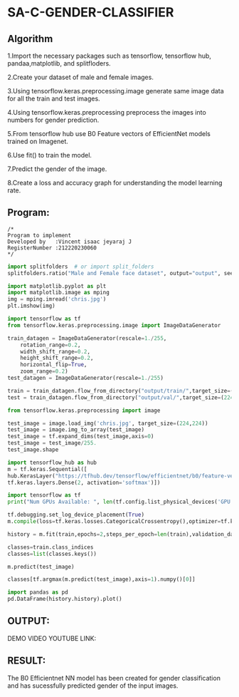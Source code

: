 # SA-C-GENDER-CLASSIFIER
## Algorithm

1.Import the necessary packages such as tensorflow, tensorflow hub, pandaa,matplotlib, and splitfloders.

2.Create your dataset of male and female images.

3.Using tensorflow.keras.preprocessing.image generate same image data for all the train and test images.

4.Using tensorflow.keras.preprocessing preprocess the images into numbers for gender prediction.

5.From tensorflow hub use B0 Feature vectors of EfficientNet models trained on Imagenet.

6.Use fit() to train the model.

7.Predict the gender of the image.

8.Create a loss and accuracy graph for understanding the model learning rate.

## Program:
```
/*
Program to implement 
Developed by   :Vincent isaac jeyaraj J
RegisterNumber :212220230060  
*/
```
```python
import splitfolders  # or import split_folders
splitfolders.ratio("Male and Female face dataset", output="output", seed=1337, ratio=(.9, .1), group_prefix=None) # default values

import matplotlib.pyplot as plt
import matplotlib.image as mping
img = mping.imread('chris.jpg')
plt.imshow(img)

import tensorflow as tf
from tensorflow.keras.preprocessing.image import ImageDataGenerator

train_datagen = ImageDataGenerator(rescale=1./255,
    rotation_range=0.2,
    width_shift_range=0.2,
    height_shift_range=0.2,
    horizontal_flip=True,
    zoom_range=0.2)
test_datagen = ImageDataGenerator(rescale=1./255)

train = train_datagen.flow_from_directory("output/train/",target_size=(224,224),seed=42,batch_size=32,class_mode="categorical")
test = train_datagen.flow_from_directory("output/val/",target_size=(224,224),seed=42,batch_size=32,class_mode="categorical")

from tensorflow.keras.preprocessing import image

test_image = image.load_img('chris.jpg', target_size=(224,224))
test_image = image.img_to_array(test_image)
test_image = tf.expand_dims(test_image,axis=0)
test_image = test_image/255.
test_image.shape

import tensorflow_hub as hub
m = tf.keras.Sequential([
hub.KerasLayer("https://tfhub.dev/tensorflow/efficientnet/b0/feature-vector/1"),
tf.keras.layers.Dense(2, activation='softmax')])

import tensorflow as tf
print("Num GPUs Available: ", len(tf.config.list_physical_devices('GPU')))

tf.debugging.set_log_device_placement(True)
m.compile(loss=tf.keras.losses.CategoricalCrossentropy(),optimizer=tf.keras.optimizers.Adam(),metrics=["accuracy"])

history = m.fit(train,epochs=2,steps_per_epoch=len(train),validation_data=test,validation_steps=len(test))

classes=train.class_indices
classes=list(classes.keys())

m.predict(test_image)

classes[tf.argmax(m.predict(test_image),axis=1).numpy()[0]]

import pandas as pd
pd.DataFrame(history.history).plot()

```


## OUTPUT:



DEMO VIDEO YOUTUBE LINK:


## RESULT: 
The B0 Efficientnet NN model has been created for gender classification and has sucessfully predicted gender of the input images.
